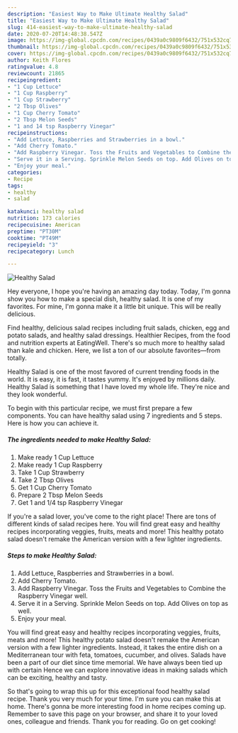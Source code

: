 ```yaml
---
description: "Easiest Way to Make Ultimate Healthy Salad"
title: "Easiest Way to Make Ultimate Healthy Salad"
slug: 414-easiest-way-to-make-ultimate-healthy-salad
date: 2020-07-20T14:48:38.547Z
image: https://img-global.cpcdn.com/recipes/0439a0c9809f6432/751x532cq70/healthy-salad-recipe-main-photo.jpg
thumbnail: https://img-global.cpcdn.com/recipes/0439a0c9809f6432/751x532cq70/healthy-salad-recipe-main-photo.jpg
cover: https://img-global.cpcdn.com/recipes/0439a0c9809f6432/751x532cq70/healthy-salad-recipe-main-photo.jpg
author: Keith Flores
ratingvalue: 4.8
reviewcount: 21865
recipeingredient:
- "1 Cup Lettuce"
- "1 Cup Raspberry"
- "1 Cup Strawberry"
- "2 Tbsp Olives"
- "1 Cup Cherry Tomato"
- "2 Tbsp Melon Seeds"
- "1 and 14 tsp Raspberry Vinegar"
recipeinstructions:
- "Add Lettuce, Raspberries and Strawberries in a bowl."
- "Add Cherry Tomato."
- "Add Raspberry Vinegar. Toss the Fruits and Vegetables to Combine the Raspberry Vinegar well."
- "Serve it in a Serving. Sprinkle Melon Seeds on top. Add Olives on top as well."
- "Enjoy your meal."
categories:
- Recipe
tags:
- healthy
- salad

katakunci: healthy salad 
nutrition: 173 calories
recipecuisine: American
preptime: "PT30M"
cooktime: "PT49M"
recipeyield: "3"
recipecategory: Lunch

---
```



![Healthy Salad](https://img-global.cpcdn.com/recipes/0439a0c9809f6432/751x532cq70/healthy-salad-recipe-main-photo.jpg)

Hey everyone, I hope you're having an amazing day today. Today, I'm gonna show you how to make a special dish, healthy salad. It is one of my favorites. For mine, I'm gonna make it a little bit unique. This will be really delicious.

Find healthy, delicious salad recipes including fruit salads, chicken, egg and potato salads, and healthy salad dressings. Healthier Recipes, from the food and nutrition experts at EatingWell. There&#39;s so much more to healthy salad than kale and chicken. Here, we list a ton of our absolute favorites—from totally.

Healthy Salad is one of the most favored of current trending foods in the world. It is easy, it is fast, it tastes yummy. It's enjoyed by millions daily. Healthy Salad is something that I have loved my whole life. They're nice and they look wonderful.


To begin with this particular recipe, we must first prepare a few components. You can have healthy salad using 7 ingredients and 5 steps. Here is how you can achieve it.

<!--inarticleads1-->

##### The ingredients needed to make Healthy Salad:

1. Make ready 1 Cup Lettuce
1. Make ready 1 Cup Raspberry
1. Take 1 Cup Strawberry
1. Take 2 Tbsp Olives
1. Get 1 Cup Cherry Tomato
1. Prepare 2 Tbsp Melon Seeds
1. Get 1 and 1/4 tsp Raspberry Vinegar


If you&#39;re a salad lover, you&#39;ve come to the right place! There are tons of different kinds of salad recipes here. You will find great easy and healthy recipes incorporating veggies, fruits, meats and more! This healthy potato salad doesn&#39;t remake the American version with a few lighter ingredients. 

<!--inarticleads2-->

##### Steps to make Healthy Salad:

1. Add Lettuce, Raspberries and Strawberries in a bowl.
1. Add Cherry Tomato.
1. Add Raspberry Vinegar. Toss the Fruits and Vegetables to Combine the Raspberry Vinegar well.
1. Serve it in a Serving. Sprinkle Melon Seeds on top. Add Olives on top as well.
1. Enjoy your meal.


You will find great easy and healthy recipes incorporating veggies, fruits, meats and more! This healthy potato salad doesn&#39;t remake the American version with a few lighter ingredients. Instead, it takes the entire dish on a Mediterranean tour with feta, tomatoes, cucumber, and olives. Salads have been a part of our diet since time memorial. We have always been tied up with certain Hence we can explore innovative ideas in making salads which can be exciting, healthy and tasty. 

So that's going to wrap this up for this exceptional food healthy salad recipe. Thank you very much for your time. I'm sure you can make this at home. There's gonna be more interesting food in home recipes coming up. Remember to save this page on your browser, and share it to your loved ones, colleague and friends. Thank you for reading. Go on get cooking!
